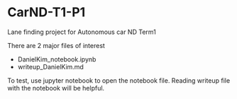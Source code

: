 # CarND-T1-P1
Lane finding project for Autonomous car ND Term1

There are 2 major files of interest
- DanielKim_notebook.ipynb
- writeup_DanielKim.md

To test, use jupyter notebook to open the notebook file. Reading writeup file with the notebook will be helpful. 
